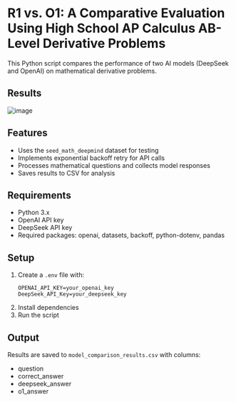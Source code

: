 # R1 vs. O1: A Comparative Evaluation Using High School AP Calculus AB-Level Derivative Problems

This Python script compares the performance of two AI models (DeepSeek and OpenAI) on mathematical derivative problems.

## Results
![image](https://github.com/SherazKhan/R1vsO1/edit/main/model_comparison_plot.png)

## Features
- Uses the `seed_math_deepmind` dataset for testing
- Implements exponential backoff retry for API calls
- Processes mathematical questions and collects model responses
- Saves results to CSV for analysis

## Requirements
- Python 3.x
- OpenAI API key
- DeepSeek API key
- Required packages: openai, datasets, backoff, python-dotenv, pandas

## Setup
1. Create a `.env` file with:
    ```
    OPENAI_API_KEY=your_openai_key
    DeepSeek_API_Key=your_deepseek_key
    ```
2. Install dependencies
3. Run the script

## Output
Results are saved to `model_comparison_results.csv` with columns:
- question
- correct_answer
- deepseek_answer
- o1_answer
